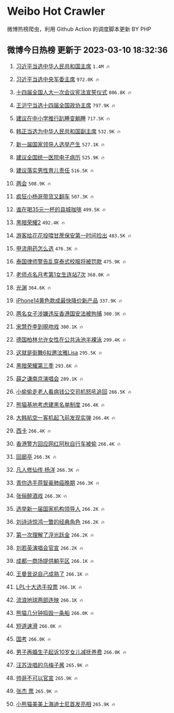 # Weibo Hot Crawler 



微博热榜爬虫，利用 Github Action 的调度脚本更新 BY PHP 


## 微博今日热榜 更新于 2023-03-10 18:32:36 
1. [习近平当选中华人民共和国主席](https://s.weibo.com/weibo?q=%23%E4%B9%A0%E8%BF%91%E5%B9%B3%E5%BD%93%E9%80%89%E4%B8%AD%E5%8D%8E%E4%BA%BA%E6%B0%91%E5%85%B1%E5%92%8C%E5%9B%BD%E4%B8%BB%E5%B8%AD%23&t=31&band_rank=1&Refer=top) `1.4M 🔥` 

1. [习近平当选中央军委主席](https://s.weibo.com/weibo?q=%23%E4%B9%A0%E8%BF%91%E5%B9%B3%E5%BD%93%E9%80%89%E4%B8%AD%E5%A4%AE%E5%86%9B%E5%A7%94%E4%B8%BB%E5%B8%AD%23&t=31&band_rank=2&Refer=top) `972.0K 🔥` 

1. [十四届全国人大一次会议宪法宣誓仪式](https://s.weibo.com/weibo?q=%23%E5%8D%81%E5%9B%9B%E5%B1%8A%E5%85%A8%E5%9B%BD%E4%BA%BA%E5%A4%A7%E4%B8%80%E6%AC%A1%E4%BC%9A%E8%AE%AE%E5%AE%AA%E6%B3%95%E5%AE%A3%E8%AA%93%E4%BB%AA%E5%BC%8F%23&t=31&band_rank=3&Refer=top) `806.8K 🔥` 

1. [王沪宁当选十四届全国政协主席](https://s.weibo.com/weibo?q=%23%E7%8E%8B%E6%B2%AA%E5%AE%81%E5%BD%93%E9%80%89%E5%8D%81%E5%9B%9B%E5%B1%8A%E5%85%A8%E5%9B%BD%E6%94%BF%E5%8D%8F%E4%B8%BB%E5%B8%AD%23&t=31&band_rank=4&Refer=top) `797.9K 🔥` 

1. [建议在中小学推行趴睡变躺睡](https://s.weibo.com/weibo?q=%23%E5%BB%BA%E8%AE%AE%E5%9C%A8%E4%B8%AD%E5%B0%8F%E5%AD%A6%E6%8E%A8%E8%A1%8C%E8%B6%B4%E7%9D%A1%E5%8F%98%E8%BA%BA%E7%9D%A1%23&t=31&band_rank=5&Refer=top) `717.5K 🔥` 

1. [韩正当选为中华人民共和国副主席](https://s.weibo.com/weibo?q=%23%E9%9F%A9%E6%AD%A3%E5%BD%93%E9%80%89%E4%B8%BA%E4%B8%AD%E5%8D%8E%E4%BA%BA%E6%B0%91%E5%85%B1%E5%92%8C%E5%9B%BD%E5%89%AF%E4%B8%BB%E5%B8%AD%23&t=31&band_rank=6&Refer=top) `532.9K 🔥` 

1. [新一届国家领导人选举产生](https://s.weibo.com/weibo?q=%23%E6%96%B0%E4%B8%80%E5%B1%8A%E5%9B%BD%E5%AE%B6%E9%A2%86%E5%AF%BC%E4%BA%BA%E9%80%89%E4%B8%BE%E4%BA%A7%E7%94%9F%23&t=31&band_rank=7&Refer=top) `527.1K 🔥` 

1. [建议全国统一医院电子病历](https://s.weibo.com/weibo?q=%23%E5%BB%BA%E8%AE%AE%E5%85%A8%E5%9B%BD%E7%BB%9F%E4%B8%80%E5%8C%BB%E9%99%A2%E7%94%B5%E5%AD%90%E7%97%85%E5%8E%86%23&t=31&band_rank=8&Refer=top) `525.9K 🔥` 

1. [建议落实男性育儿责任](https://s.weibo.com/weibo?q=%23%E5%BB%BA%E8%AE%AE%E8%90%BD%E5%AE%9E%E7%94%B7%E6%80%A7%E8%82%B2%E5%84%BF%E8%B4%A3%E4%BB%BB%23&t=31&band_rank=9&Refer=top) `516.5K 🔥` 

1. [两会](https://s.weibo.com/weibo?q=%23%E4%B8%A4%E4%BC%9A%23&t=31&band_rank=10&Refer=top) `508.9K 🔥` 

1. [疯狂小杨哥带货又翻车](https://s.weibo.com/weibo?q=%23%E7%96%AF%E7%8B%82%E5%B0%8F%E6%9D%A8%E5%93%A5%E5%B8%A6%E8%B4%A7%E5%8F%88%E7%BF%BB%E8%BD%A6%23&t=31&band_rank=11&Refer=top) `507.3K 🔥` 

1. [谁在喝35元一杯的县城咖啡](https://s.weibo.com/weibo?q=%23%E8%B0%81%E5%9C%A8%E5%96%9D35%E5%85%83%E4%B8%80%E6%9D%AF%E7%9A%84%E5%8E%BF%E5%9F%8E%E5%92%96%E5%95%A1%23&t=31&band_rank=12&Refer=top) `499.5K 🔥` 

1. [黑暗荣耀2](https://s.weibo.com/weibo?q=%23%E9%BB%91%E6%9A%97%E8%8D%A3%E8%80%802%23&t=31&band_rank=13&Refer=top) `492.4K 🔥` 

1. [游客给花花投喂甘蔗保安第一时间捡出](https://s.weibo.com/weibo?q=%23%E6%B8%B8%E5%AE%A2%E7%BB%99%E8%8A%B1%E8%8A%B1%E6%8A%95%E5%96%82%E7%94%98%E8%94%97%E4%BF%9D%E5%AE%89%E7%AC%AC%E4%B8%80%E6%97%B6%E9%97%B4%E6%8D%A1%E5%87%BA%23&t=31&band_rank=14&Refer=top) `483.5K 🔥` 

1. [甲流用药怎么选](https://s.weibo.com/weibo?q=%23%E7%94%B2%E6%B5%81%E7%94%A8%E8%8D%AF%E6%80%8E%E4%B9%88%E9%80%89%23&t=31&band_rank=15&Refer=top) `476.3K 🔥` 

1. [泰国律师警告乱穿泰式校服将被罚款](https://s.weibo.com/weibo?q=%23%E6%B3%B0%E5%9B%BD%E5%BE%8B%E5%B8%88%E8%AD%A6%E5%91%8A%E4%B9%B1%E7%A9%BF%E6%B3%B0%E5%BC%8F%E6%A0%A1%E6%9C%8D%E5%B0%86%E8%A2%AB%E7%BD%9A%E6%AC%BE%23&t=31&band_rank=16&Refer=top) `475.9K 🔥` 

1. [老师点名月考第1女生连站7次](https://s.weibo.com/weibo?q=%23%E8%80%81%E5%B8%88%E7%82%B9%E5%90%8D%E6%9C%88%E8%80%83%E7%AC%AC1%E5%A5%B3%E7%94%9F%E8%BF%9E%E7%AB%997%E6%AC%A1%23&t=31&band_rank=17&Refer=top) `368.0K 🔥` 

1. [光渊](https://s.weibo.com/weibo?q=%23%E5%85%89%E6%B8%8A%23&t=31&band_rank=18&Refer=top) `364.6K 🔥` 

1. [iPhone14黄色款成最快降价新产品](https://s.weibo.com/weibo?q=%23iPhone14%E9%BB%84%E8%89%B2%E6%AC%BE%E6%88%90%E6%9C%80%E5%BF%AB%E9%99%8D%E4%BB%B7%E6%96%B0%E4%BA%A7%E5%93%81%23&t=31&band_rank=19&Refer=top) `337.9K 🔥` 

1. [两名女子涉嫌违反香港国安法被拘捕](https://s.weibo.com/weibo?q=%23%E4%B8%A4%E5%90%8D%E5%A5%B3%E5%AD%90%E6%B6%89%E5%AB%8C%E8%BF%9D%E5%8F%8D%E9%A6%99%E6%B8%AF%E5%9B%BD%E5%AE%89%E6%B3%95%E8%A2%AB%E6%8B%98%E6%8D%95%23&t=31&band_rank=20&Refer=top) `300.3K 🔥` 

1. [宋慧乔李到晛吻戏](https://s.weibo.com/weibo?q=%23%E5%AE%8B%E6%85%A7%E4%B9%94%E6%9D%8E%E5%88%B0%E6%99%9B%E5%90%BB%E6%88%8F%23&t=31&band_rank=21&Refer=top) `300.1K 🔥` 

1. [德国柏林允许女性在公共泳池半裸泳](https://s.weibo.com/weibo?q=%23%E5%BE%B7%E5%9B%BD%E6%9F%8F%E6%9E%97%E5%85%81%E8%AE%B8%E5%A5%B3%E6%80%A7%E5%9C%A8%E5%85%AC%E5%85%B1%E6%B3%B3%E6%B1%A0%E5%8D%8A%E8%A3%B8%E6%B3%B3%23&t=31&band_rank=22&Refer=top) `299.4K 🔥` 

1. [这就是街舞6拟邀泫雅Lisa](https://s.weibo.com/weibo?q=%23%E8%BF%99%E5%B0%B1%E6%98%AF%E8%A1%97%E8%88%9E6%E6%8B%9F%E9%82%80%E6%B3%AB%E9%9B%85Lisa%23&t=31&band_rank=23&Refer=top) `295.5K 🔥` 

1. [黑暗荣耀第三季](https://s.weibo.com/weibo?q=%23%E9%BB%91%E6%9A%97%E8%8D%A3%E8%80%80%E7%AC%AC%E4%B8%89%E5%AD%A3%23&t=31&band_rank=24&Refer=top) `293.6K 🔥` 

1. [薛之谦南京演唱会](https://s.weibo.com/weibo?q=%23%E8%96%9B%E4%B9%8B%E8%B0%A6%E5%8D%97%E4%BA%AC%E6%BC%94%E5%94%B1%E4%BC%9A%23&t=31&band_rank=25&Refer=top) `289.1K 🔥` 

1. [小偷偷走老人看病钱公交司机怒吼追回](https://s.weibo.com/weibo?q=%23%E5%B0%8F%E5%81%B7%E5%81%B7%E8%B5%B0%E8%80%81%E4%BA%BA%E7%9C%8B%E7%97%85%E9%92%B1%E5%85%AC%E4%BA%A4%E5%8F%B8%E6%9C%BA%E6%80%92%E5%90%BC%E8%BF%BD%E5%9B%9E%23&t=31&band_rank=26&Refer=top) `266.5K 🔥` 

1. [熊猫基地考虑建黑名单制度](https://s.weibo.com/weibo?q=%23%E7%86%8A%E7%8C%AB%E5%9F%BA%E5%9C%B0%E8%80%83%E8%99%91%E5%BB%BA%E9%BB%91%E5%90%8D%E5%8D%95%E5%88%B6%E5%BA%A6%23&t=31&band_rank=27&Refer=top) `266.4K 🔥` 

1. [大韩航空一客机起飞前发现实弹](https://s.weibo.com/weibo?q=%23%E5%A4%A7%E9%9F%A9%E8%88%AA%E7%A9%BA%E4%B8%80%E5%AE%A2%E6%9C%BA%E8%B5%B7%E9%A3%9E%E5%89%8D%E5%8F%91%E7%8E%B0%E5%AE%9E%E5%BC%B9%23&t=31&band_rank=28&Refer=top) `266.4K 🔥` 

1. [西卡](https://s.weibo.com/weibo?q=%23%E8%A5%BF%E5%8D%A1%23&t=31&band_rank=29&Refer=top) `266.4K 🔥` 

1. [香港警方回应网红阿秋自行车被偷](https://s.weibo.com/weibo?q=%23%E9%A6%99%E6%B8%AF%E8%AD%A6%E6%96%B9%E5%9B%9E%E5%BA%94%E7%BD%91%E7%BA%A2%E9%98%BF%E7%A7%8B%E8%87%AA%E8%A1%8C%E8%BD%A6%E8%A2%AB%E5%81%B7%23&t=31&band_rank=30&Refer=top) `266.4K 🔥` 

1. [回廊亭](https://s.weibo.com/weibo?q=%E5%9B%9E%E5%BB%8A%E4%BA%AD&t=31&band_rank=31&Refer=top) `266.3K 🔥` 

1. [凡人修仙传 杨洋](https://s.weibo.com/weibo?q=%E5%87%A1%E4%BA%BA%E4%BF%AE%E4%BB%99%E4%BC%A0%20%E6%9D%A8%E6%B4%8B&t=31&band_rank=32&Refer=top) `266.3K 🔥` 

1. [青你选手蒋智豪肺癌晚期](https://s.weibo.com/weibo?q=%23%E9%9D%92%E4%BD%A0%E9%80%89%E6%89%8B%E8%92%8B%E6%99%BA%E8%B1%AA%E8%82%BA%E7%99%8C%E6%99%9A%E6%9C%9F%23&t=31&band_rank=33&Refer=top) `266.3K 🔥` 

1. [张俪醉酒戏](https://s.weibo.com/weibo?q=%23%E5%BC%A0%E4%BF%AA%E9%86%89%E9%85%92%E6%88%8F%23&t=31&band_rank=34&Refer=top) `266.3K 🔥` 

1. [选举新一届国家机构领导人](https://s.weibo.com/weibo?q=%23%E9%80%89%E4%B8%BE%E6%96%B0%E4%B8%80%E5%B1%8A%E5%9B%BD%E5%AE%B6%E6%9C%BA%E6%9E%84%E9%A2%86%E5%AF%BC%E4%BA%BA%23&t=31&band_rank=35&Refer=top) `266.2K 🔥` 

1. [刘诗诗惊鸿一瞥的经典角色](https://s.weibo.com/weibo?q=%23%E5%88%98%E8%AF%97%E8%AF%97%E6%83%8A%E9%B8%BF%E4%B8%80%E7%9E%A5%E7%9A%84%E7%BB%8F%E5%85%B8%E8%A7%92%E8%89%B2%23&t=31&band_rank=36&Refer=top) `266.2K 🔥` 

1. [第一次理解了浮光跃金](https://s.weibo.com/weibo?q=%23%E7%AC%AC%E4%B8%80%E6%AC%A1%E7%90%86%E8%A7%A3%E4%BA%86%E6%B5%AE%E5%85%89%E8%B7%83%E9%87%91%23&t=31&band_rank=37&Refer=top) `266.2K 🔥` 

1. [刘若英演唱会官宣](https://s.weibo.com/weibo?q=%23%E5%88%98%E8%8B%A5%E8%8B%B1%E6%BC%94%E5%94%B1%E4%BC%9A%E5%AE%98%E5%AE%A3%23&t=31&band_rank=38&Refer=top) `266.2K 🔥` 

1. [成都一商场提供躺平区](https://s.weibo.com/weibo?q=%23%E6%88%90%E9%83%BD%E4%B8%80%E5%95%86%E5%9C%BA%E6%8F%90%E4%BE%9B%E8%BA%BA%E5%B9%B3%E5%8C%BA%23&t=31&band_rank=39&Refer=top) `266.1K 🔥` 

1. [王曼昱说自己成熟了](https://s.weibo.com/weibo?q=%23%E7%8E%8B%E6%9B%BC%E6%98%B1%E8%AF%B4%E8%87%AA%E5%B7%B1%E6%88%90%E7%86%9F%E4%BA%86%23&t=31&band_rank=40&Refer=top) `266.1K 🔥` 

1. [LPL十大选手投票](https://s.weibo.com/weibo?q=%23LPL%E5%8D%81%E5%A4%A7%E9%80%89%E6%89%8B%E6%8A%95%E7%A5%A8%23&t=31&band_rank=41&Refer=top) `266.1K 🔥` 

1. [流浪地球两部连映](https://s.weibo.com/weibo?q=%23%E6%B5%81%E6%B5%AA%E5%9C%B0%E7%90%83%E4%B8%A4%E9%83%A8%E8%BF%9E%E6%98%A0%23&t=31&band_rank=42&Refer=top) `266.1K 🔥` 

1. [熊猫几分钟捣毁一条船](https://s.weibo.com/weibo?q=%23%E7%86%8A%E7%8C%AB%E5%87%A0%E5%88%86%E9%92%9F%E6%8D%A3%E6%AF%81%E4%B8%80%E6%9D%A1%E8%88%B9%23&t=31&band_rank=43&Refer=top) `266.0K 🔥` 

1. [短道速滑](https://s.weibo.com/weibo?q=%E7%9F%AD%E9%81%93%E9%80%9F%E6%BB%91&t=31&band_rank=44&Refer=top) `266.0K 🔥` 

1. [国考](https://s.weibo.com/weibo?q=%23%E5%9B%BD%E8%80%83%23&t=31&band_rank=45&Refer=top) `266.0K 🔥` 

1. [男子再婚生子起诉10岁女儿减抚养费](https://s.weibo.com/weibo?q=%23%E7%94%B7%E5%AD%90%E5%86%8D%E5%A9%9A%E7%94%9F%E5%AD%90%E8%B5%B7%E8%AF%8910%E5%B2%81%E5%A5%B3%E5%84%BF%E5%87%8F%E6%8A%9A%E5%85%BB%E8%B4%B9%23&t=31&band_rank=46&Refer=top) `266.0K 🔥` 

1. [汪苏泷唱的乌梅子酱](https://s.weibo.com/weibo?q=%23%E6%B1%AA%E8%8B%8F%E6%B3%B7%E5%94%B1%E7%9A%84%E4%B9%8C%E6%A2%85%E5%AD%90%E9%85%B1%23&t=31&band_rank=47&Refer=top) `265.9K 🔥` 

1. [帅哥不可以官宣](https://s.weibo.com/weibo?q=%23%E5%B8%85%E5%93%A5%E4%B8%8D%E5%8F%AF%E4%BB%A5%E5%AE%98%E5%AE%A3%23&t=31&band_rank=48&Refer=top) `265.9K 🔥` 

1. [张杰 票](https://s.weibo.com/weibo?q=%E5%BC%A0%E6%9D%B0%20%E7%A5%A8&t=31&band_rank=49&Refer=top) `265.9K 🔥` 

1. [小熊猫美美上海迪士尼首发亮相](https://s.weibo.com/weibo?q=%23%E5%B0%8F%E7%86%8A%E7%8C%AB%E7%BE%8E%E7%BE%8E%E4%B8%8A%E6%B5%B7%E8%BF%AA%E5%A3%AB%E5%B0%BC%E9%A6%96%E5%8F%91%E4%BA%AE%E7%9B%B8%23&t=31&band_rank=50&Refer=top) `265.9K 🔥` 

